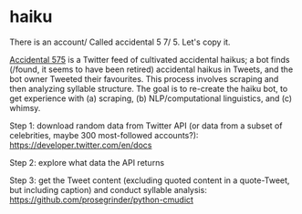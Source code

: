# haiku

There is an account/
Called accidental 5 7/
5. Let's copy it.

<a href="https://twitter.com/accidental575?lang=en" target="_blank">Accidental 575</a> is a Twitter feed of cultivated accidental haikus; a bot finds (/found, it seems to have been retired) accidental haikus in Tweets, and the bot owner Tweeted their favourites. This process involves scraping and then analyzing syllable structure. The goal is to re-create the haiku bot, to get experience with (a) scraping, (b) NLP/computational linguistics, and (c) whimsy.

Step 1: download random data from Twitter API (or data from a subset of celebrities, maybe 300 most-followed accounts?): https://developer.twitter.com/en/docs

Step 2: explore what data the API returns

Step 3: get the Tweet content (excluding quoted content in a quote-Tweet, but including caption) and conduct syllable analysis: https://github.com/prosegrinder/python-cmudict
